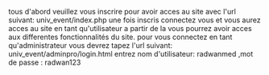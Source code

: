 tous d'abord veuillez vous inscrire pour avoir acces au site avec l'url suivant: univ_event/index.php 
une fois inscris connectez vous et vous aurez acces au site en tant qu'utilisateur a partir de la vous pourrez avoir acces aux differentes fonctionnalités du site.
pour vous connectez en tant qu'administrateur vous devrez tapez l'url suivant: univ_event/adminpro/login.html entrez nom d'utilisateur: radwanmed ,mot de passe : radwan123

